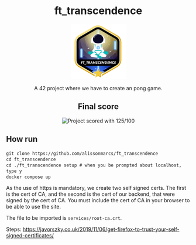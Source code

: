 <div align="center">
	<h1>ft_transcendence</h1>
	<img src="https://raw.githubusercontent.com/alissonmarcs/alissonmarcs/refs/heads/main/images/ft_transcendencem.png" alt="ft_transcendence project badge of 42"/>
	<p align="center">A 42 project where we have to create an pong game.</p>
</div>

<div align="center">
	<h2>Final score</h2>
	<img src="https://i.imgur.com/dL7Srhr.png" alt="Project scored with 125/100">
</div>

## How run

```
git clone https://github.com/alissonmarcs/ft_transcendence
cd ft_transcendence
cd ./ft_transcendence setup # when you be prompted about localhost, type y
docker compose up
```

As the use of https is mandatory, we create two self signed certs. The first is the cert of CA, and the second is the cert of our backend, that were signed by the cert of CA. You must include the cert of CA in your browser to be able to use the site.

The file to be imported is `services/root-ca.crt`.

Steps: https://javorszky.co.uk/2019/11/06/get-firefox-to-trust-your-self-signed-certificates/



